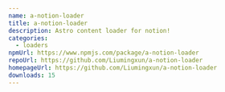 ```yaml
---
name: a-notion-loader
title: a-notion-loader
description: Astro content loader for notion!
categories:
  - loaders
npmUrl: https://www.npmjs.com/package/a-notion-loader
repoUrl: https://github.com/Liumingxun/a-notion-loader
homepageUrl: https://github.com/Liumingxun/a-notion-loader
downloads: 15
---
```

